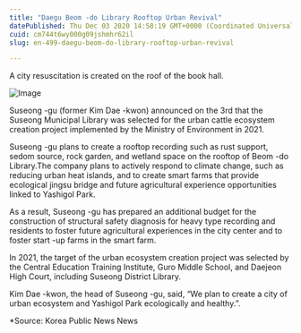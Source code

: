 ```yaml
---
title: "Daegu Beom -do Library Rooftop Urban Revival"
datePublished: Thu Dec 03 2020 14:58:19 GMT+0000 (Coordinated Universal Time)
cuid: cm744t6wy000g09jshmhr62il
slug: en-499-daegu-beom-do-library-rooftop-urban-revival

---
```



A city resuscitation is created on the roof of the book hall.

![Image](https://cdn.hashnode.com/res/hashnode/image/upload/v1739499029963/40530292-fc27-4606-9ad8-f9ec8968b13a.jpeg)

Suseong -gu (former Kim Dae -kwon) announced on the 3rd that the Suseong Municipal Library was selected for the urban cattle ecosystem creation project implemented by the Ministry of Environment in 2021.

Suseong -gu plans to create a rooftop recording such as rust support, sedom source, rock garden, and wetland space on the rooftop of Beom -do Library.The company plans to actively respond to climate change, such as reducing urban heat islands, and to create smart farms that provide ecological jingsu bridge and future agricultural experience opportunities linked to Yashigol Park.

As a result, Suseong -gu has prepared an additional budget for the construction of structural safety diagnosis for heavy type recording and residents to foster future agricultural experiences in the city center and to foster start -up farms in the smart farm.

In 2021, the target of the urban ecosystem creation project was selected by the Central Education Training Institute, Guro Middle School, and Daejeon High Court, including Suseong District Library.

Kim Dae -kwon, the head of Suseong -gu, said, “We plan to create a city of urban ecosystem and Yashigol Park ecologically and healthy.”.

*Source: Korea Public News News